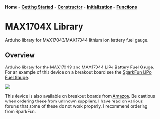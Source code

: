 **Home** -
[**Getting Started**](https://porrey.github.io/max1704x/getting-started) -
[**Constructor**](https://porrey.github.io/max1704x/constructor) - 
[**Initialization**](https://porrey.github.io/max1704x/initialization) - 
[**Functions**](https://porrey.github.io/max1704x/functions)
# MAX1704X Library
Arduino library for MAX17043/MAX17044 lithium ion battery fuel gauge.

## Overview
Arduino library for the MAX17043 and MAX17044 LiPo Battery Fuel Gauge. For an example of this device on a breakout board see the [SparkFun LiPo Fuel Gauge](https://www.sparkfun.com/products/10617).

![](https://github.com/porrey/max1704x/raw/master/extras/SparkFunLiPoFuelGauge-small.png)

This device is also available on breakout boards from [Amazon](https://www.amazon.com/s/ref=nb_sb_noss_1?url=search-alias%3Daps&field-keywords=max17043&rh=i%3Aaps%2Ck%3Amax17043). Be cautious when ordering these from unknown suppliers. I have read on various forums that some of these do not work properly. I recommend ordering from SparkFun.